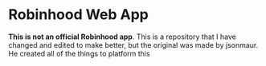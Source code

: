 # Robinhood Web App

**This is not an official Robinhood app**.
This is a repository that I have changed and edited to make better, but the original was made by jsonmaur. He created all of the things to platform this

